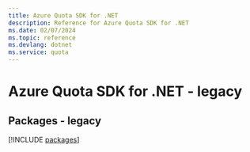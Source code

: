 ```yaml
---
title: Azure Quota SDK for .NET
description: Reference for Azure Quota SDK for .NET
ms.date: 02/07/2024
ms.topic: reference
ms.devlang: dotnet
ms.service: quota
---
```

# Azure Quota SDK for .NET - legacy
## Packages - legacy
[!INCLUDE [packages](quota-index.md)]